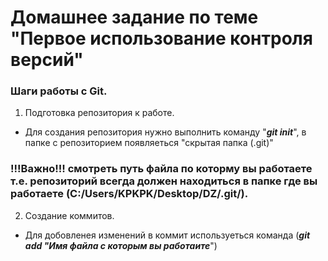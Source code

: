 # Домашнее задание по теме "Первое использование контроля версий"

### Шаги работы с Git.

1. Подготовка репозитория к работе.

* Для создания репозитория нужно выполнить команду "***git init***", в папке с репозиторием появляеться "скрытая папка (.git)"

### !!!Важно!!! смотреть путь файла по которму вы работаете т.е. репозиторий всегда должен находиться в папке где вы работаете (C:/Users/KPKPK/Desktop/**DZ**/.git/).

2. Создание коммитов.

* Для добовленея изменений в коммит используеться команда (***git add "Имя файла с которым вы работаите***")